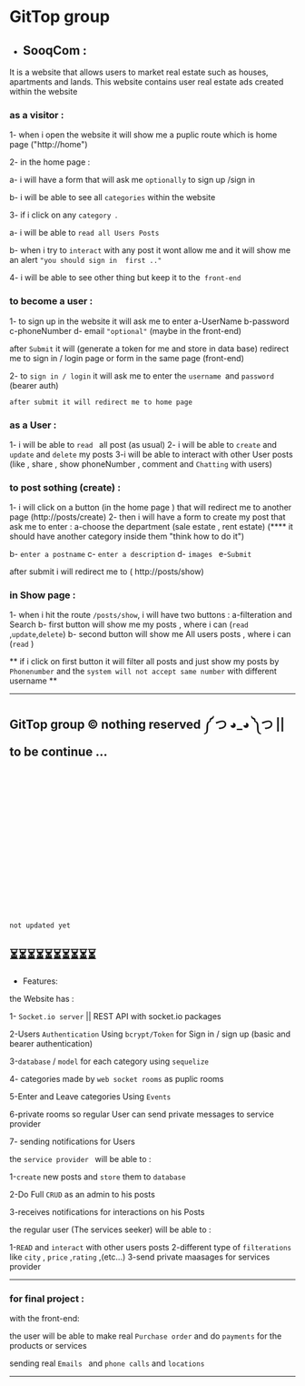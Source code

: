 # GitTop group 



- ##  SooqCom :

It is a website that allows users to market real estate such as houses, apartments and lands. This website contains user real estate ads created within the website  

### as a visitor :

1- when i open the website it will show me a puplic route which is home page ("http://home") 

2-  in the home page  : 

   a- i will have   a form  that will ask me `optionally` to sign up /sign in 

   b- i will be able to see all `categories` within the website 
   
   
 3- if i click on any `category `.

   a- i will be able to `read all Users Posts` 

   b- when i try to  `interact` with any post it wont allow me and it will show me an alert ` "you should sign in  first .." ` 

4- i will be able to see other thing but keep it to the` front-end`


###  to become a user  :



1- to sign up in the website it will ask me to enter
   a-UserName 
   b-password
   c-phoneNumber
   d- email `"optional"` (maybe in the front-end)
   
   after `Submit` it will (generate a token for me and store in data base)  redirect me to sign in / login page or form in the same page (front-end)

2- to `sign in / login`  it will ask me to enter the `username `and `password` (bearer auth)  
    
    after submit it will redirect me to home page 


### as a User  :
1- i will be able to `read ` all post  (as usual) 
2- i will be able to  `create`  and `update` and `delete` my posts
3-i will be able to interact with other User posts (like , share , show phoneNumber , comment  and  `Chatting` with users)


### to post sothing (create)  : 

1- i will  click on a button (in the home page ) that will redirect me to another page (http://posts/create)
2- then i will have a form to create my post that ask me to enter :
   a-choose the department (sale estate , rent estate)
(**** it should have another category inside them  "think how to do it")

   b-  `enter a postname` 
   c- `enter a description` 
   d- `images `
   e-`Submit`

   after submit i will redirect me to ( http://posts/show)

### in Show page :

1- when i hit the route `/posts/show`, i will have two buttons :
    a-filteration  and Search
      b- first button will show me my posts , where i can (`read` ,`update`,`delete`)
      b- second  button will show me All users posts , where i can (`read` )
     

** if i click on first button  it will filter all posts and just show my posts by `Phonenumber`  and the `system will not accept same number` with different username **


----------------------------------------------
  GitTop group © nothing reserved ༼ つ ◕_◕ ༽つ  ||   to be continue ...
------------------------------------------------
<br><br><br><br><br><br><br><br><br><br><br><br><br><br><br>

`not updated yet` 

⏳⏳⏳⏳⏳⏳⏳⏳⏳⏳
-----------------------
-  Features:

the Website has :

1- `Socket.io server` || REST API with socket.io packages

2-Users `Authentication` Using `bcrypt/Token`  for Sign in / sign up (basic and bearer authentication)

3-`database` / `model` for each category using `sequelize  `

4- categories made by `web socket rooms` as puplic rooms  

5-Enter and Leave categories Using `Events`

6-private rooms so regular User can send private messages to service provider  

7- sending notifications for Users


 the `service provider ` will be able to :

1-`create` new posts and `store` them to `database`

2-Do Full `CRUD` as an admin to his posts

3-receives notifications for interactions on his Posts


the regular user (The services seeker) will be able to :

1-`READ` and `interact` with other users posts 
2-different type of `filterations` like `city` , `price` ,`rating` ,(etc...)
3-send private maasages for  services provider 


----------

### for final project : 


with the front-end:

the user will be able to make real `Purchase order` and do `payments` for the products or services 

sending real `Emails ` and `phone calls` and `locations`


-------------
